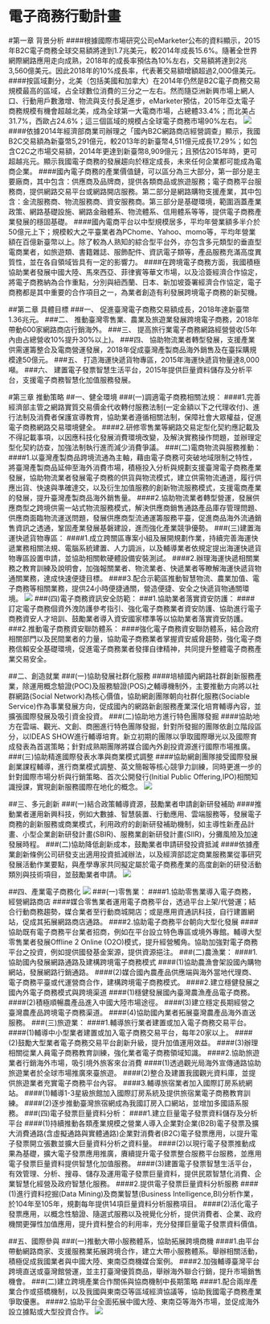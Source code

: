 # 電子商務行動計畫

#第一章  背景分析
####根據國際市場研究公司eMarketer公布的資料顯示，2015年B2C電子商務全球交易額將達到1.7兆美元，較2014年成長15.6%。隨著全世界網際網路應用走向成熟，2018年的成長率預估為10%左右，交易額將達到2兆3,560億美元。因此2018年的10%成長率，代表著交易額增額超過2,000億美元。
####按區域劃分，北美（包括美國和加拿大）在2014年仍然是B2C電子商務交易規模最高的區域，占全球數位消費的三分之一左右。然而隨亞洲新興市場上網人口、行動用戶數激增、物流與支付長足進步，eMarketer預估，2015年亞太電子商務規模有機會超越北美，成為全球第一大電商市場，占總體33.4%；而北美占31.7%，西歐占24.6%；這三個區域的規模占全球電子商務市場90%左右。
![](區域.png)
####依據2014年經濟部商業司辦理之「國內B2C網路商店經營調查」顯示，我國B2C交易額為新臺幣5,291億元，較2013年的新臺幣4,511億元成長17.29%；如包含C2C之市場交易額，2014年更達到新臺幣8,909億元；且預估2015年時，更可超越兆元。顯示我國電子商務的發展趨向於穩定成長，未來任何企業都可能成為電商企業。
####國內電子商務的產業價值鏈，可以區分為三大部分，第一部分是主要廠商，其中包含：供應商及品牌商，提供各類商品或旅遊服務；電子商務平台服務商，提供網路交易平台或網路開店服務。第二部分是網路購物支援產業，其中包含：金流服務商、物流服務商、資安服務商。第三部分是基礎環境，範圍涵蓋產業政策、網路基礎設施、網路金融體系、物流體系、信用體系等等，提供電子商務產業發展的穩固基礎。
####國內電商平台以中型規模居多，平均年營業額多半介於50億元上下；規模較大之平臺業者為PChome、Yahoo、momo等，平均年營業額在百億新臺幣以上。除了較為人熟知的綜合型平台外，亦包含多元類型的垂直型電商業者，如旅遊類、書籍雜誌、服飾配件、資訊電子類等，產品服務充滿高度異質性，並在各自領域皆具有一定的影響力。
####在跨境電子商務方面，我國積極協助業者發展中國大陸、馬來西亞、菲律賓等華文市場，以及洽簽經濟合作協定，將電子商務納為合作重點，分別與紐西蘭、日本、新加坡簽署經濟合作協定，電子商務都是其中重要的合作項目之一，為業者創造有利發展跨境電子商務的新契機。

##第二章  具體目標
###一、	促進臺灣電子商務交易額成長，2018年達新臺幣1.36兆元。
###二、	推動臺灣零售業、農業及旅遊業發展跨境電子商務，2018年帶動600家網路商店行銷海外。
###三、	提高旅行業電子商務網路經營營收(5年內由占總營收10%提升30%以上)。
###四、	協助物流業者轉型發展，支援產業供需運籌整合及電商營運發展，2018年促成臺灣產製商品海外銷售及在臺採購規模達50億元。
###五、	打造海運快遞貨物專區，2015年海運快遞貨物量達8,000噸。
###六、	建置電子發票智慧生活平台，2015年提供巨量資料儲存及分析平台，支援電子商務智慧化加值服務發展。

#第三章  推動策略
##一、健全環境
###(一)調適電子商務相關法規：
####1.完善經濟部主管之網路實質交易價金代收轉付服務法制(一定金額以下之代理收付)、進行法制及消費者保護宣導教育，協助業者遵循相關法制，保障社會大眾權益，促進電子商務網路交易環境健全。
####2.研修零售業等網路交易定型化契約應記載及不得記載事項，以因應科技化發展消費環境改變，及解決實務操作問題，並辦理定型化契約訪查，加強法制執行進而減少消費爭議。
###(二)電商物流與服務推動： 
####1.以臺灣產製商品跨境流通為主軸，藉由電子商務可突破地域限制之特性，將臺灣產製商品延伸至海外消費市場，積極投入分析與規劃支援臺灣電子商務產業發展，協助物流業者發展電子商務的供貨與物流模式，建立供需物流通道，履行供應出貨、快速與準確達交，以及衍生加值服務的創新物流服務模式，支援電商產業的發展，提升臺灣產製商品海外銷售量。
####2.協助物流業者轉型營運，發展供應商型之跨境供需一站式物流服務模式，解決供應商銷售通路產品庫存管理問題、供應商面臨物流運送問題，發展供應商型流通運籌服務平臺，促進商品海外流通銷售資訊之透通，鞏固產業發展基磐建設，進而強化產業競爭優勢。
###(三)建置海運快遞貨物專區： 
####1.成立跨關區專案小組及展開規劃作業，持續完善海運快遞業務相關法規、電腦系統建置、人力調派，以及輔導業者依規定提出海運快遞貨物專區設置申請，並協助相關軟硬體設備安裝測試。
####2.辦理海運快遞相關業務之教育訓練及說明會，加強報關業者、物流業者、快遞業者等瞭解海運快遞貨物通關業務，達成快速便捷目標。
####3.配合示範區推動智慧物流、農業加值、電子商務等相關業務，提供24小時便捷通關，營造便捷、安全之快遞貨物通關環境。
![](海快專區重點.png)
###(四)電子商務資訊安全防範： 
###1.協助業者落實資安防護：
####訂定電子商務個資外洩防護參考指引、強化電子商務業者資安防護、協助進行電子商務資安人才培訓、鼓勵業者導入資安國家標準等以協助業者落實資安防護。
###2.推動電子商務資安聯防體系：
####強化電子商務資安聯防體系，結合政府相關部門以及民間業者的力量，協助電子商務業者掌握資安威脅趨勢，強化電子商務信賴安全基礎環境，促進電子商務業者發揮自律精神，共同提升整體電子商務產業交易安全。

##二、創造就業 
###(一)協助發展社群化服務
####培植國內網路社群創新服務產業，除運用概念驗證(POC)及服務驗證(POS)之輔導機制外，主要推動方向將以社群網路(Social Network)為核心價值，協助網創團隊朝向社群化服務(Sociable Service)作為事業發展方向，促成國內的網路新創服務產業深化培育輔導內容，並擴張國際發展及吸引資金投資。
###(二)協助地方進行特色團隊發掘
####協助地方在雲端、觀光、文創、商圈進行特色團隊發掘，針對所發掘的團隊依創立階段區分，以IDEAS SHOW進行輔導培育。新立初期的團隊以爭取國際曝光以及國際育成發表為首選策略；針對成熟期團隊將媒合國內外創投資源進行國際市場推廣。
###(三)協助精進國際發表水準與商業模式調整
####協助網創團隊接受國際發展創業課程輔導，進行商業模式調整、英文簡報等核心競爭力訓練，同時更進一步的針對國際市場分析與行銷策略、首次公開發行(Initial Public Offering,IPO)相關知識授課，實現創新服務國際在地化的概念。
![](創新創業.png)

##三、多元創新 
###(一)結合政策輔導資源，鼓勵業者申請創新研發補助
####推動業者運用新興科技，例如大數據、智慧裝置、行動應用、雲端服務等，發展電子商務的創新服務或商業模式，利用政府的創新研發補助機制，如主導性新產品計畫、小型企業創新研發計畫(SBIR)、服務業創新研發計畫(SIIR)，分攤風險及加速發展時程。
###(二)協助降低創新成本，鼓勵業者申請研發投資抵減
####依據產業創新條例公司研發支出適用投資抵減辦法，以及經濟部認定商業服務業從事研究發展活動作業要點，與產學專家共同擬定屬於電子商務產業的高度創新的研發活動類別與技術項目，並鼓勵業者申請。
![](創新.png)

##四、產業電子商務化
![](傳產.png)
###(一)零售業：
####1.協助零售業導入電子商務，經營網路商店 
####媒合零售業者運用電子商務平台，透過平台上架/代營運；結合行動商務趨勢，媒合業者至行動商城開店；或是應用資通訊科技，自行建置網站，促成其拓展網路商店通路。
####2.協助電子商務平台朝向大型化發展
####協助既有電子商務平台業者招商，例如在平台設立特色專區或境外專館。輔導大型零售業者發展Offline 2 Online (O2O)模式，提升經營觸角。協助加強對電子商務平台之投資，例如提供國發基金案源，提供資源挹注。
###(二)農漁業：
####1.協助國內發展網路通路及建構跨境電子商務模式
####(1)協助農漁會架設國內購物網站，發展網路行銷通路。
####(2)媒合國內農產品供應端與海外當地代理商、電子商務平臺或代運營商合作，建構跨境電子商務模式。
####2.建立穩健發展之國內外電子商務模式與跨境渠道
####(1)穩健發展國內臺灣農漁產品電子商務。
####(2)積極順暢農產品進入中國大陸市場途徑。
####(3)建立穩定長期經營之臺灣農產品跨境電子商務渠道。
####(4)協助國內業者拓展臺灣農產品海外直送服務。
###(三)旅遊業： 
####1.輔導旅行業者建置或加入電子商務交易平台。 
####(1)輔導中小型業者建置或加入電子商務交易平台，每年20家以上。
####(2)鼓勵大型業者電子商務交易平台創新升級，提升加值運用效益。
####(3)辦理相關從業人員電子商務教育訓練，強化業者電子商務領域知識。
####2.協助旅遊業者行銷海外市場，吸引境外旅客來台消費
####(1)透過觀光局海外宣傳通路協助旅遊業者於全球市場推廣來臺旅遊。
####(2)整合及建置我國觀光資料庫，並提供旅遊業者充實電子商務平台內容。
####3.輔導旅宿業者加入國際訂房系統網站。
####(1)輔導1-3星級旅館加入國際訂房系統及提供旅宿業電子商務教育訓練。
####(2)逐步推動臺灣旅宿網成為我國訂房入口網站，並增加多國語系服務。
###(四)電子發票巨量資料分析：
####1.建立巨量電子發票資料儲存及分析平台
####(1)持續推動各類產業規模之營業人導入企業對企業(B2B)電子發票及擴大消費通路(含虛擬通路與實體通路)企業對消費者(B2C)電子發票應用，以提升電子發票開立張數並擴大巨量資料分析之資料量。
####(2)以現行電子發票推動成果為基礎，擴大電子發票應用推廣，賡續提升電子發票整合服務平台服務，並應用電子發票巨量資料提供智慧化加值服務。
####(3)建置電子發票智慧生活平台，有效管理、分析、搜尋、儲存及運用電子發票巨量資料，提供民眾智慧化消費、企業智慧化經營及政府智慧化服務。
####2.提供電子發票巨量資料分析服務
####(1)進行資料挖掘(Data Mining)及商業智慧(Business Intelligence,BI)分析作業，於104年至105年，規劃每年提供14項巨量資料分析服務項目。
####(2)活化電子發票應用，以概念性驗證、隨選式服務以及視覺化分析，提供消費者、企業、政府機關更彈性加值應用，提升資料整合的利用率，充分發揮巨量電子發票資料價值。

##五、國際參與 
###(一)推動大帶小服務體系，協助拓展跨境商機
####1.由平台帶動網路商家、支援服務業拓展跨境合作，建立大帶小服務體系。舉辦相關活動，積極促成我國業者與中國大陸、東南亞商機媒合案例。
####2.加強輔導臺灣平台跨境直送或臺灣館營運，並主打臺灣優質商品，舉辦海外聯合行銷，提升市場銷售機會。
###(二)建立跨境產業合作關係與協商機制中長期策略
####1.配合兩岸產業合作或搭橋機制，以及我國與東南亞等區域經濟協議等，協助我國電子商務產業爭取優惠。
####2.協助平台全面拓展中國大陸、東南亞等海外市場，並促成海外設立據點或大型投資合作。
![](國合.png)
